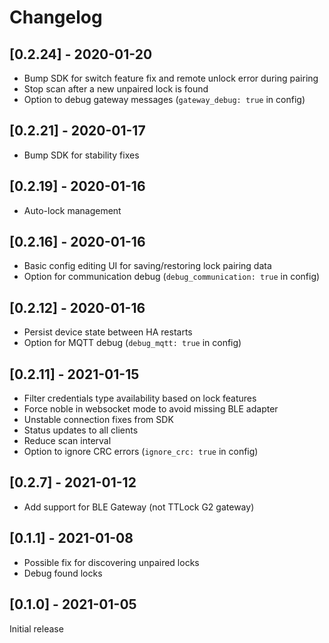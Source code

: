 # Changelog

## [0.2.24] - 2020-01-20
- Bump SDK for switch feature fix and remote unlock error during pairing
- Stop scan after a new unpaired lock is found
- Option to debug gateway messages (`gateway_debug: true` in config)

## [0.2.21] - 2020-01-17
- Bump SDK for stability fixes

## [0.2.19] - 2020-01-16
- Auto-lock management

## [0.2.16] - 2020-01-16
- Basic config editing UI for saving/restoring lock pairing data
- Option for communication debug (`debug_communication: true` in config)

## [0.2.12] - 2020-01-16
- Persist device state between HA restarts
- Option for MQTT debug (`debug_mqtt: true` in config)

## [0.2.11] - 2021-01-15
- Filter credentials type availability based on lock features
- Force noble in websocket mode to avoid missing BLE adapter
- Unstable connection fixes from SDK
- Status updates to all clients
- Reduce scan interval
- Option to ignore CRC errors (`ignore_crc: true` in config)

## [0.2.7] - 2021-01-12
- Add support for BLE Gateway (not TTLock G2 gateway)

## [0.1.1] - 2021-01-08
- Possible fix for discovering unpaired locks
- Debug found locks

## [0.1.0] - 2021-01-05
Initial release